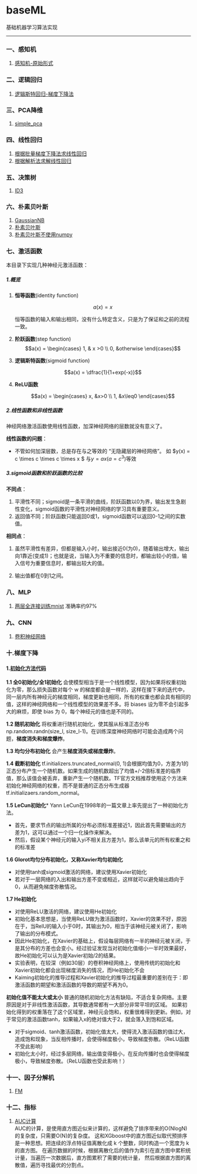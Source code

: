 # baseML
基础机器学习算法实现
***
### 一、感知机
1. [感知机-原始形式](https://github.com/luhao2013/baseML/blob/master/Perceptron/Perceptron.py)
### 二、逻辑回归
1. [逻辑斯特回归-梯度下降法](https://github.com/luhao2013/baseML/blob/master/LogisticRegression/LogisticRegression.py)
### 三、PCA降维
1. [simple_pca](https://github.com/luhao2013/baseML/blob/master/PCA/simple_pca.py)
### 四、线性回归
1. [根据批量梯度下降法求线性回归](https://github.com/luhao2013/baseML/blob/master/LinearRegression/LinearRegression_bgd.py)
2. [根据解析法求解线性回归](https://github.com/luhao2013/baseML/blob/master/LinearRegression/LinearRegression_normal%20equations.py)
### 五、决策树
1. [ID3](https://github.com/luhao2013/baseML/blob/master/DecisionTree/ID3.py)
### 六、朴素贝叶斯
1. [GaussianNB](https://github.com/luhao2013/baseML/blob/master/NaiveBayes/GaussianNB.py)
2. [朴素贝叶斯](https://github.com/luhao2013/baseML/blob/master/NaiveBayes/NaiveBayes.py)
3. [朴素贝叶斯不使用numpy](https://github.com/luhao2013/baseML/blob/master/NaiveBayes/NBwithoutNumpy.py)
### 七、激活函数
本目录下实现几种神经元激活函数：
##### 1.概览
1. **恒等函数**(identity function)  

    $$a(x) = x​$$

    恒等函数的输入和输出相同，没有什么特定含义，只是为了保证和之前的流程一致。

2. **阶跃函数**(step function)  
    $$a(x) =  \begin{cases}  1, & x >0 \\  0, &otherwise \end{cases}​$$

3. **逻辑斯特函数**(sigmoid function)

    $$a(x) = \dfrac{1}{1+exp(-x)}$$

4. **ReLU函数**

    $$a(x) = \begin{cases} x, &x>0 \\ 1, &x\leq0 \end{cases}​$$

##### 2.线性函数和非线性函数

神经网络激活函数使用线性函数，加深神经网络的层数就没有意义了。

**线性函数的问题**：

+ 不管如何加深层数，总是存在与之等效的 “无隐藏层的神经网络”。
  如 $y(x) = c \times c \times c \times  x $ 与$y=ax(a = c ^3)$等效



##### 3.sigmoid函数和阶跃函数的比较

**不同点**：

1. 平滑性不同；sigmoid是一条平滑的曲线，阶跃函数以0为界，输出发生急剧性变化，sigmoid函数的平滑性对神经网络的学习具有重要意义。
2. 返回值不同；阶跃函数只能返回0或1，sigmoid函数可以返回0-1之间的实数值。

**相同点**：

1. 虽然平滑性有差异，但都是输入小时，输出接近0(为0)，随着输出增大，输出向1靠近(变成1)；也就是说，当输入为不重要的信息时，都输出较小的值，输入信号为重要信息时，都输出较大的值。

2. 输出值都在0到1之间。
### 八、MLP
1. [两层全连接训练mnist](https://github.com/luhao2013/baseML/blob/master/MLP/8.train_neural_net.py) 准确率约97%
### 九、CNN
1. [卷积神经网络](https://github.com/luhao2013/baseML/blob/master/CNN/SimpleConvNet.py)

### 十.梯度下降
#### 1.[初始化方法代码](https://github.com/luhao2013/baseML/blob/master/init_methods/inits.py) 
**1.1 全0初始化/全1初始化**
会使模型相当于是一个线性模型，因为如果将权重初始化为零，那么损失函数对每个 w 的梯度都会是一样的，这样在接下来的迭代中，同一层内所有神经元的梯度相同，梯度更新也相同，所有的权重也都会具有相同的值，这样的神经网络和一个线性模型的效果差不多。将 biases 设为零不会引起多大的麻烦，即使 bias 为 0，每个神经元的值也是不同的。

**1.2 随机初始化**
将权重进行随机初始化，使其服从标准正态分布 np.random.randn(size_l, size_l-1)。在训练深度神经网络时可能会造成两个问题，**梯度消失和梯度爆炸**。

**1.3 均匀分布初始化**
会产生**梯度消失或梯度爆炸**。

**1.4 截断初始化**
tf.initializers.truncated_normal(0, 1)会根据均值为0，方差为1的正态分布产生一个随机数。如果生成的随机数超出了均值+/-2倍标准差的临界值，那么该值会被丢弃，重新产生一个随机数。TF官方文档推荐使用这个方法来初始化神经网络的权重，而不是普通的正态分布生成器tf.initializaers.random_normal。

**1.5 LeCun初始化***
Yann LeCun在1998年的一篇文章上率先提出了一种初始化方法。  

- 首先，要求节点的输出所属的分布必须标准差接近1，因此首先需要输出的方差为1，这可以通过一个归一化操作来解决。  
- 然后，假设某个神经元的输入yi不相关且方差为1，那么该单元的所有权重之和的标准差

**1.6 Glorot均匀分布初始化，又称Xavier均匀初始化**

- 对使用tanh或sigmoid激活的网络，建议使用Xavier初始化
- 若对于一层网络的入出和输出方差不变或相近，这样就可以避免输出趋向于0，从而避免梯度弥散情况。

**1.7 He初始化**

- 对使用ReLU激活的网络，建议使用He初始化
- 初始化基本思想是，当使用ReLU做为激活函数时，Xavier的效果不好，原因在于，当RelU的输入小于0时，其输出为0，相当于该神经元被关闭了，影响了输出的分布模式。
- 因此He初始化，在Xavier的基础上，假设每层网络有一半的神经元被关闭，于是其分布的方差也会变小。经过验证发现当对初始化值缩小一半时效果最好，故He初始化可以认为是Xavier初始/2的结果。
- 实验表明，在较深（例如30层）的卷积神经网络上，使用传统的初始化和Xavier初始化都会出现梯度消失的情况，而He初始化不会
- Kaiming初始化的推导过程和Xavier初始化的推导过程最重要的差别在于：即激活函数的期望和激活函数的导数的期望不再为0。

**初始化值不能太大或太小**
    普通的随机初始化方法有缺陷，不适合复杂网络。主要原因是对于非线性激活函数，其导数通常都有一大部分非常平坦的区域。
    如果初始化得到的权重落在了这个区域里，神经元会饱和，权重很难得到更新。例如，对于常见的激活函数tanh，如果输入x的绝对值大于2，就会落入到饱和区域。

- 对于sigmoid、tanh激活函数，初始化值太大，使得流入激活函数的值过大，造成饱和现象，当反相传播时，会使得梯度极小，导致梯度弥散。（ReLU函数不受此影响）
- 初始化太小时，经过多层网络，输出值变得极小，在反向传播时也会使得梯度极小，导致梯度弥散。（ReLU函数也受此影响！）

### 十一、因子分解机
1. [FM](https://github.com/luhao2013/baseML/blob/master/FM/FM.py) 

### 十二、指标
1. [AUC计算](https://github.com/luhao2013/baseML/blob/master/metric/auc.py)  
AUC的计算，是使用直方图近似来计算的，这样避免了排序带来的O(NlogN)的复杂度，只需要O(N)的复杂度。
这和XGboost中的直方图近似取代预排序是一种思想。把连续的浮点特征值离散化成 k 个整数，同时构造一个宽度为 k 的直方图。
在遍历数据的时候，根据离散化后的值作为索引在直方图中累积统计量，当遍历一次数据后，直方图累积了需要的统计量，
然后根据直方图的离散值，遍历寻找最优的分割点。